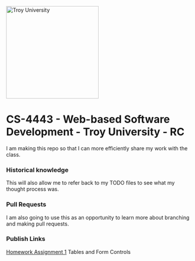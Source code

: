 <img src="https://d28htnjz2elwuj.cloudfront.net/wp-content/uploads/2019/02/27120034/Troy-University.jpg" alt="Troy University" width="250px" height="250px">

# CS-4443 - Web-based Software Development - Troy University - RC

I am making this repo so that I can more efficiently share my work with the class.

### Historical knowledge

This will also allow me to refer back to my TODO files to see what my thought process was.

### Pull Requests

I am also going to use this as an opportunity to learn more about branching and making pull requests.

### Publish Links

<a href="http://prism.troy.edu/rcoones/CS4443/homework1/">Homework Assignment 1</a>
Tables and Form Controls

